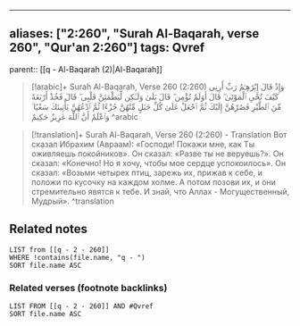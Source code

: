 
---
aliases: ["2:260", "Surah Al-Baqarah, verse 260", "Qur'an 2:260"]
tags: Qvref
---

parent:: [[q - Al-Baqarah (2)|Al-Baqarah]]

> [!arabic]+ Surah Al-Baqarah, Verse 260 (2:260)
> <span class="quran-arabic">وَإِذْ قَالَ إِبْرَٰهِـۧمُ رَبِّ أَرِنِى كَيْفَ تُحْىِ ٱلْمَوْتَىٰ ۖ قَالَ أَوَلَمْ تُؤْمِن ۖ قَالَ بَلَىٰ وَلَـٰكِن لِّيَطْمَئِنَّ قَلْبِى ۖ قَالَ فَخُذْ أَرْبَعَةً مِّنَ ٱلطَّيْرِ فَصُرْهُنَّ إِلَيْكَ ثُمَّ ٱجْعَلْ عَلَىٰ كُلِّ جَبَلٍ مِّنْهُنَّ جُزْءًا ثُمَّ ٱدْعُهُنَّ يَأْتِينَكَ سَعْيًا ۚ وَٱعْلَمْ أَنَّ ٱللَّهَ عَزِيزٌ حَكِيمٌ</span>
^arabic

> [!translation]+ Surah Al-Baqarah, Verse 260 (2:260) - Translation
> Вот сказал Ибрахим (Авраам): «Господи! Покажи мне, как Ты оживляешь покойников». Он сказал: «Разве ты не веруешь?». Он сказал: «Конечно! Но я хочу, чтобы мое сердце успокоилось». Он сказал: «Возьми четырех птиц, зарежь их, прижав к себе, и положи по кусочку на каждом холме. А потом позови их, и они стремительно явятся к тебе. И знай, что Аллах - Могущественный, Мудрый».
^translation



## Related notes
```dataview
LIST from [[q - 2 - 260]]
WHERE !contains(file.name, "q - ")
SORT file.name ASC
```

### Related verses (footnote backlinks)
```dataview
LIST FROM [[q - 2 - 260]] AND #Qvref
SORT file.name ASC
```

